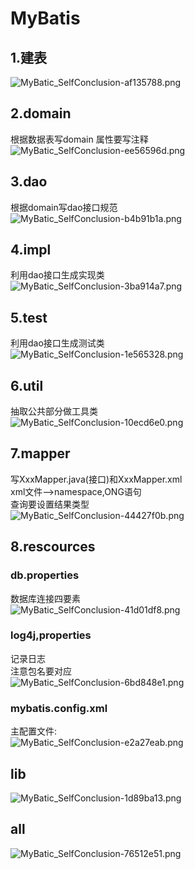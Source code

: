 # MyBatis

## 1.建表
<img alt="MyBatic_SelfConclusion-af135788.png" src="assets/MyBatic_SelfConclusion-af135788.png" width="" height="" >

## 2.domain  
根据数据表写domain 属性要写注释  
<img alt="MyBatic_SelfConclusion-ee56596d.png" src="assets/MyBatic_SelfConclusion-ee56596d.png" width="" height="" >

## 3.dao  
根据domain写dao接口规范  
<img alt="MyBatic_SelfConclusion-b4b91b1a.png" src="assets/MyBatic_SelfConclusion-b4b91b1a.png" width="" height="" >

## 4.impl  
利用dao接口生成实现类    
<img alt="MyBatic_SelfConclusion-3ba914a7.png" src="assets/MyBatic_SelfConclusion-3ba914a7.png" width="" height="" >

## 5.test  
利用dao接口生成测试类    
<img alt="MyBatic_SelfConclusion-1e565328.png" src="assets/MyBatic_SelfConclusion-1e565328.png" width="" height="" >

## 6.util  
抽取公共部分做工具类  
<img alt="MyBatic_SelfConclusion-10ecd6e0.png" src="assets/MyBatic_SelfConclusion-10ecd6e0.png" width="" height="" >

## 7.mapper  
写XxxMapper.java(接口)和XxxMapper.xml   
xml文件-->namespace,ONG语句  
查询要设置结果类型    
<img alt="MyBatic_SelfConclusion-44427f0b.png" src="assets/MyBatic_SelfConclusion-44427f0b.png" width="" height="" >

## 8.rescources
### db.properties  
数据库连接四要素  
<img alt="MyBatic_SelfConclusion-41d01df8.png" src="assets/MyBatic_SelfConclusion-41d01df8.png" width="" height="" >  
### log4j,properties  
记录日志  
注意包名要对应  
<img alt="MyBatic_SelfConclusion-6bd848e1.png" src="assets/MyBatic_SelfConclusion-6bd848e1.png" width="" height="" >  
### mybatis.config.xml  
主配置文件:  
<img alt="MyBatic_SelfConclusion-e2a27eab.png" src="assets/MyBatic_SelfConclusion-e2a27eab.png" width="" height="" >

## lib
<img alt="MyBatic_SelfConclusion-1d89ba13.png" src="assets/MyBatic_SelfConclusion-1d89ba13.png" width="" height="" >

## all
<img alt="MyBatic_SelfConclusion-76512e51.png" src="assets/MyBatic_SelfConclusion-76512e51.png" width="" height="" >
